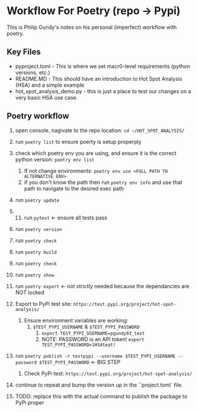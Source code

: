 # Workflow For Poetry (repo -> Pypi)

This is Philip Gundy's notes on his personal (imperfect) workflow with poetry.

## Key Files
* pyproject.toml - This is where we set macr0-level requirements (python versions, etc.)
* README.MD - This should have an introduction to Hot Spot Analysis (HSA) and a simple example
* hot_spot_analysis_demo.py - this is just a place to test our changes on a very basic HSA use case.


## Poetry workflow
01. open console, nagivate to the repo location: `cd ~/HOT_SPOT_ANALYSIS/`
02. run `poetry list` to ensure poerty is setup properply
03. check which poetry env you are using, and ensure it is the correct python version: `poetry env list`
    1.  If not change environments: `poetry env use <FULL PATH TO ALTERNATIVE ENV>`
    2.  if you don't know the path then run `poetry env info` and use that path to navigate to the desired exec path
4.  run `poetry update`
5.  11. run `pytest` <- ensure all tests pass
6.  run `poetry version` 
7.  run `poetry check`
8.  run `poetry build`
9.  run `poetry check`
10. run `poetry show`
11. run `poetry export` <- not strictly needed because the dependancies are NOT locked
12. Export to PyPi test site: `https://test.pypi.org/project/hot-spot-analysis/`
    1.  Ensure environment variables are working:
        1.  `$TEST_PYPI_USERNAME` & `$TEST_PYPI_PASSWORD`
            1.  `export TEST_PYPI_USERNAME=pgundy93_test`
            2. NOTE: PASSWORD is an API token! `export TEST_PYPI_PASSWORD=1HSAteat!`
13. run `poetry publish -r testpypi --username $TEST_PYPI_USERNAME --password $TEST_PYPI_PASSWORD` <- BIG STEP
    1.  Check PyPi test: `https://test.pypi.org/project/hot-spot-analysis/`

14. continue to repeat and bump the version up in the ``project.toml` file.

15. TODO: replace this with the actual command to publish the package to PyPi proper
